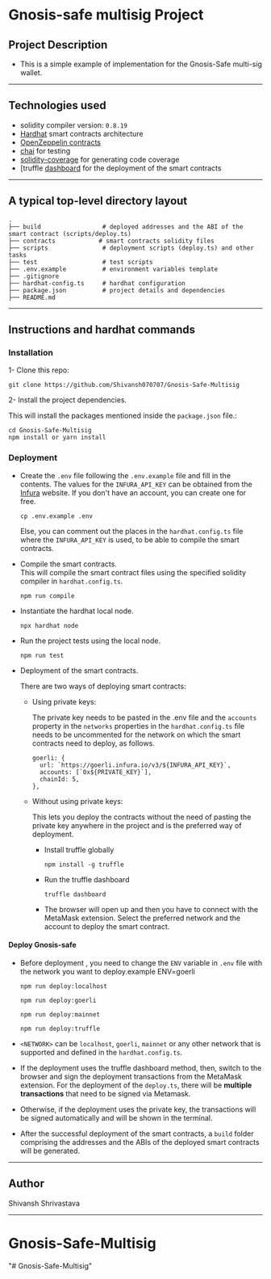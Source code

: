 # Gnosis-safe multisig Project

## Project Description

- This is a simple example of implementation for the Gnosis-Safe multi-sig wallet.

---

## Technologies used

- solidity compiler version: `0.8.19`
- [Hardhat](https://hardhat.org/) smart contracts architecture
- [OpenZeppelin contracts](https://openzeppelin.com/)
- [chai](https://www.chaijs.com/) for testing
- [solidity-coverage](https://github.com/sc-forks/solidity-coverage) for generating code coverage
- [truffle [dashboard](https://trufflesuite.com/docs/truffle/how-to/use-the-truffle-dashboard/) for the deployment of the smart contracts

---

## A typical top-level directory layout

```shell
.
├── build                 # deployed addresses and the ABI of the smart contract (scripts/deploy.ts)
├── contracts            # smart contracts solidity files
├── scripts               # deployment scripts (deploy.ts) and other tasks
├── test                  # test scripts
├── .env.example          # environment variables template
├── .gitignore
├── hardhat-config.ts     # hardhat configuration
├── package.json          # project details and dependencies
├── README.md

```

---

## Instructions and hardhat commands

### Installation

1- Clone this repo:

```shell
git clone https://github.com/Shivansh070707/Gnosis-Safe-Multisig
```

2- Install the project dependencies.

This will install the packages mentioned inside the `package.json` file.:

```shell
cd Gnosis-Safe-Multisig
npm install or yarn install
```

### Deployment

- Create the `.env` file following the `.env.example` file and fill in the contents. The values for the `INFURA_API_KEY` can be obtained from the [Infura](https://app.infura.io/) website. If you don't have an account, you can create one for free.

  ```shell
  cp .env.example .env
  ```

  Else, you can comment out the places in the `hardhat.config.ts` file where the `INFURA_API_KEY` is used, to be able to compile the smart contracts.

- Compile the smart contracts. \
  This will compile the smart contract files using the specified solidity compiler in `hardhat.config.ts`.

  ```shell
  npm run compile
  ```

- Instantiate the hardhat local node.

  ```shell
  npx hardhat node
  ```

- Run the project tests using the local node.

  ```shell
  npm run test
  ```

- Deployment of the smart contracts.

  There are two ways of deploying smart contracts:

  - Using private keys:

    The private key needs to be pasted in the .env file and the `accounts` property in the `networks` properties in the `hardhat.config.ts` file needs to be uncommented for the network on which the smart contracts need to deploy, as follows.

    ```shell
    goerli: {
      url: `https://goerli.infura.io/v3/${INFURA_API_KEY}`,
      accounts: [`0x${PRIVATE_KEY}`],
      chainId: 5,
    },
    ```

  - Without using private keys:

    This lets you deploy the contracts without the need of pasting the private key anywhere in the project and is the preferred way of deployment.

    - Install truffle globally

      ```shell
      npm install -g truffle
      ```

    - Run the truffle dashboard

      ```shell
      truffle dashboard
      ```

    - The browser will open up and then you have to connect with the MetaMask extension. Select the preferred network and the account to deploy the smart contract.

#### Deploy Gnosis-safe

- Before deployment , you need to change the `ENV` variable in `.env` file with the network you want to deploy.example ENV=goerli

  ```shell
  npm run deploy:localhost
  ```

  ```shell
  npm run deploy:goerli
  ```

  ```shell
  npm run deploy:mainnet
  ```

  ```shell
  npm run deploy:truffle
  ```

- `<NETWORK>` can be `localhost`, `goerli`, `mainnet` or any other network that is supported and defined in the `hardhat.config.ts`.

- If the deployment uses the truffle dashboard method, then, switch to the browser and sign the deployment transactions from the MetaMask extension. For the deployment of the `deploy.ts`, there will be **multiple transactions** that need to be signed via Metamask.

- Otherwise, if the deployment uses the private key, the transactions will be signed automatically and will be shown in the terminal.

- After the successful deployment of the smart contracts, a `build` folder comprising the addresses and the ABIs of the deployed smart contracts will be generated.

---

## Author

Shivansh Shrivastava

---
# Gnosis-Safe-Multisig
"# Gnosis-Safe-Multisig" 
